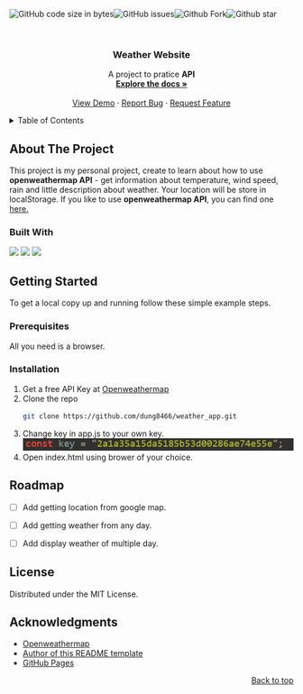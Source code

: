 ![GitHub code size in bytes](https://img.shields.io/github/languages/code-size/dung8466/weather_app)![GitHub issues](https://img.shields.io/github/issues-raw/dung8466/weather_app)![Github Fork](https://img.shields.io/github/forks/dung8466/weather_app.svg)![Github star](https://img.shields.io/github/stars/dung8466/weather_app.svg)
<!-- PROJECT LOGO -->
<br />
<div align="center">


  <h3 align="center">Weather Website</h3>

  <p align="center">
    A project to pratice <strong>API</strong>
    <br />
    <a href="https://github.com/dung8466/weather_app"><strong>Explore the docs »</strong></a>
    <br />
    <br />
    <a href="https://dung8466.github.io/weather_app/">View Demo</a>
    ·
    <a href="https://github.com/dung8466/weather_app/issues">Report Bug</a>
    ·
    <a href="https://github.com/dung8466/weather_app/issues">Request Feature</a>
  </p>
</div>



<!-- TABLE OF CONTENTS -->
<details>
  <summary>Table of Contents</summary>
  <ol>
    <li>
      <a href="#about-the-project">About The Project</a>
      <ul>
        <li><a href="#built-with">Built With</a></li>
      </ul>
    </li>
    <li>
      <a href="#getting-started">Getting Started</a>
      <ul>
        <a href="#prerequisites">Prerequisites</a>
        <a href="#installation">Installation</a>
      </ul>
    </li>
    <li><a href="#roadmap">Roadmap</a></li>
    <li><a href="#license">License</a></li>
    <li><a href="#acknowledgments">Acknowledgments</a></li>
  </ol>
</details>



<!-- ABOUT THE PROJECT -->
## About The Project
This project is my personal project, create to learn about how to use **openweathermap API** - get information about temperature, wind speed, rain and little description about weather.
Your location will be store in localStorage.
If you like to use **openweathermap API**, you can find one <a href="https://openweathermap.org/api">here.</a>

### Built With

<img src='https://img.shields.io/badge/JavaScript-323330?style=for-the-badge&logo=javascript&logoColor=F7DF1E'>

<img src='https://img.shields.io/badge/HTML5-E34F26?style=for-the-badge&logo=html5&logoColor=white'>

<img src='https://img.shields.io/badge/CSS3-1572B6?style=for-the-badge&logo=css3&logoColor=white'>


<!-- GETTING STARTED -->
## Getting Started

To get a local copy up and running follow these simple example steps.

### Prerequisites

All you need is a browser.

### Installation

1. Get a free API Key at [Openweathermap](https://openweathermap.org/api)
2. Clone the repo
   ```sh
   git clone https://github.com/dung8466/weather_app.git
   ```
3. Change key in app.js to your own key.
![Screenshot](/screenshot/Screenshot.png)
4. Open index.html using brower of your choice.


<!-- ROADMAP -->
## Roadmap

- [ ] Add getting location from google map.
- [ ] Add getting weather from any day.
- [ ] Add display weather of multiple day.



<!-- LICENSE -->
## License

Distributed under the MIT License.


## Acknowledgments


* [Openweathermap](https://openweathermap.org/)
* [Author of this README template](https://github.com/kidonng)
* [GitHub Pages](https://pages.github.com)


<p align="right"><a href="#readme-top">Back to top</a></p>

